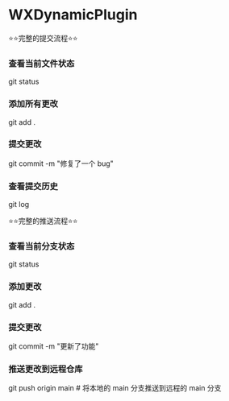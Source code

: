 # WXDynamicPlugin

⭐⭐完整的提交流程⭐⭐
### 查看当前文件状态
git status
### 添加所有更改
git add .
### 提交更改
git commit -m "修复了一个 bug"
### 查看提交历史
git log

⭐⭐完整的推送流程⭐⭐
### 查看当前分支状态
git status
### 添加更改
git add .
### 提交更改
git commit -m "更新了功能"
### 推送更改到远程仓库
git push origin main  # 将本地的 main 分支推送到远程的 main 分支

